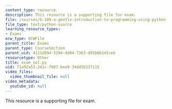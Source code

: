 ```yaml
---
content_type: resource
description: This resource is a supporting file for exam.
file: /courses/6-189-a-gentle-introduction-to-programming-using-python-january-iap-2011/f1a92a53241cf607bee934dd5b337115_exam_sol.py
file_type: text/python-source
learning_resource_types:
- Exams
ocw_type: OCWFile
parent_title: Exams
parent_type: CourseSection
parent_uid: 4121d094-5294-dd04-7363-d91b0b145ceb
resourcetype: Other
title: exam_sol.py
uid: f1a92a53-241c-f607-bee9-34dd5b337115
video_files:
  video_thumbnail_file: null
video_metadata:
  youtube_id: null
---
```

This resource is a supporting file for exam.